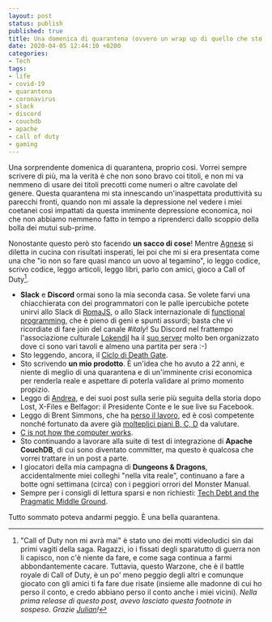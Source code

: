 ```yaml
---
layout: post
status: publish
published: true
title: Una domenica di quarantena (ovvero un wrap up di quello che sto facendo, e alcuni consigli utili)
date: 2020-04-05 12:44:10 +0200
categories:
- Tech
tags:
- life
- covid-19
- quarantena
- coronavirus
- slack
- discord
- couchdb
- apache
- call of duty
- gaming
---
```


Una sorprendente domenica di quarantena, proprio così. Vorrei sempre scrivere di più, ma la verità è che non sono bravo coi titoli, e non mi va nemmeno di usare dei titoli precotti come numeri o altre cavolate del genere. Questa quarantena mi sta innescando un'inaspettata produttività su parecchi fronti, quando non mi assale la depressione nel vedere i miei coetanei così impattati da questa imminente depressione economica, noi che non abbiamo nemmeno fatto in tempo a riprenderci dallo scoppio della bolla dei mutui sub-prime.

Nonostante questo però sto facendo **un sacco di cose**! Mentre [Agnese](http://www.killbilla.it/) si diletta in cucina con risultati insperati, lei poi che mi si era presentata come una che "io non so fare quasi manco un uovo al tegamino", io leggo codice, scrivo codice, leggo articoli, leggo libri, parlo con amici, gioco a Call of Duty[^1].

- **Slack** e **Discord** ormai sono la mia seconda casa. Se volete farvi una chiacchierata con dei programmatori con le palle ipercubiche potete unirvi allo Slack di [RomaJS](https://romajs.herokuapp.com/), o allo Slack internazionale di [functional programming](https://fpchat-invite.herokuapp.com/), che è pieno di geni e spunti assurdi; basta che vi ricordiate di fare join del canale _#italy_! Su Discord nel frattempo l'associazione culturale [Lokendil](https://lokendil.com) ha il [suo server](https://discord.gg/sqhFRZ) molto ben organizzato dove ci sono vari tavoli e almeno una partita per sera :-)
- Sto leggendo, ancora, il [Ciclo di Death Gate](https://it.wikipedia.org/wiki/Ciclo_di_Death_Gate).
- Sto scrivendo **un mio prodotto**. È un'idea che ho avuto a 22 anni, e niente di meglio di una quarantena e di un'imminente crisi economica per renderla reale e aspettare di poterla validare al primo momento propizio.
- Leggo di [Andrea](https://andrea.co/blog/2020/4/5/quarantena-stagione-2), e dei suoi post sulla serie più seguita della storia dopo Lost, X-Files e Belfagor: il Presidente Conte e le sue live su Facebook. 
- Leggo di Brent Simmons, che ha [perso il lavoro](https://inessential.com/2020/03/31/looking_for_work), ed è così competente nonché fortunato da avere già [molteplici piani B, C, D](https://inessential.com/2020/04/01/overwhelmed_in_a_good_way) da valutare.
- [C is not how the computer works](https://words.steveklabnik.com/c-is-how-the-computer-works-is-a-dangerous-mindset-for-c-programmers).
- Sto continuando a lavorare alla suite di test di integrazione di **Apache CouchDB**, di cui sono diventato committer, ma questo è qualcosa che vorrei trattare in un post a parte.
- I giocatori della mia campagna di **Dungeons & Dragons**, accidentalmente miei colleghi "nella vita reale", continuano a fare a botte ogni settimana (circa) con i peggiori orrori del Monster Manual.
- Sempre per i consigli di lettura sparsi e non richiesti: [Tech Debt and the Pragmatic Middle Ground](https://blog.pragmaticengineer.com/tech-debt/).

Tutto sommato poteva andarmi peggio. È una bella quarantena.

[^1]: "Call of Duty non mi avrà mai" è stato uno dei motti videoludici sin dai primi vagiti della saga. Ragazzi, io i fissati degli sparatutto di guerra non li capisco, non c'è niente da fare, e come saga continua a farmi abbondantemente cacare. Tuttavia, questo Warzone, che è il battle royale[^2] di Call of Duty, è un po' meno peggio degli altri e comunque giocato con gli amici ti fa fare due risate (insieme alle madonne di cui ho perso il conto, e credo abbiano perso il conto anche i miei vicini). _Nella prima release di questo post, avevo lasciato questa footnote in sospeso. Grazie [Julian](https://julianxhokaxhiu.com/)!_ 

[^2]: Yay! Ho inserito la mia prima footnote dentro una footnote, come David Foster Wallace! Ma dicevo, anzi scrivevo: ormai le battle royale stanno ai giochi come le stories stanno ai social network. Tra un po' avremo una modalità battle royale anche dentro Excel, dove devi fare fuori Clippy entro un tempo limite.
